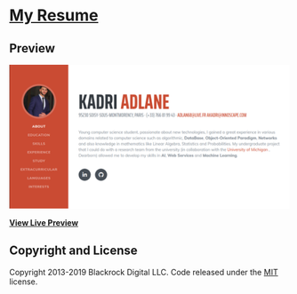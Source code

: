 # [My Resume](https://adlanekadri.github.io/)

## Preview

[![Resume Preview](https://github.com/adlaneKadri/adlanekadri.github.io/blob/master/img/profil_cv.png)](https://adlanekadri.github.io/)

**[View Live Preview](https://adlanekadri.github.io/)**

## Copyright and License
Copyright 2013-2019 Blackrock Digital LLC. Code released under the [MIT](https://github.com/BlackrockDigital/startbootstrap-resume/blob/gh-pages/LICENSE) license.
